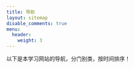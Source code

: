 ```yaml
---
title: 导航
layout: sitemap
disable_comments: true
menu:
  header:
    weight: 3
---
```


<font face="思源宋体 CN" > 以下是本学习网站的导航，分门别类，按时间排序！</font>
